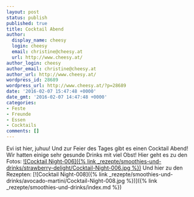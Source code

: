 ```yaml
---
layout: post
status: publish
published: true
title: Cocktail Abend
author:
  display_name: cheesy
  login: cheesy
  email: christine@cheesy.at
  url: http://www.cheesy.at/
author_login: cheesy
author_email: christine@cheesy.at
author_url: http://www.cheesy.at/
wordpress_id: 28689
wordpress_url: http://www.cheesy.at/?p=28689
date: '2016-02-07 15:47:48 +0000'
date_gmt: '2016-02-07 14:47:48 +0000'
categories:
- Feste
- Freunde
- Essen
- Cocktails
comments: []
---
```

Evi ist hier, juhuu! Und zur Feier des Tages gibt es einen Cocktail Abend!
Wir hatten einige sehr gesunde Drinks mit viel Obst!
Hier geht es zu den Fotos:
[![Cocktail Night-006]({% link _rezepte/smoothies-und-drinks/strawberry-delight/Cocktail-Night-006.jpg %})](http://www.cheesy.at/fotos/events/2016-2/cocktail-abend/)
Und hier zu den Rezepten:
[![Cocktail Night-008]({% link _rezepte/smoothies-und-drinks/avocado-martini/Cocktail-Night-008.jpg %})]({% link _rezepte/smoothies-und-drinks/index.md %})
